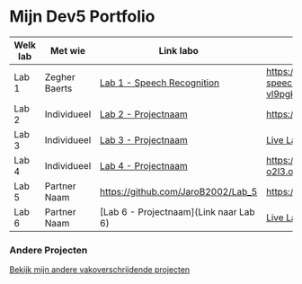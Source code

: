 # Mijn Dev5 Portfolio

| **Welk lab**   | Met wie   | Link labo   | Live Link   |
|---------------|-----------|-----------|------------|
| Lab 1 | Zegher Baerts | [Lab 1 - Speech Recognition](https://vl9pgk.csb.app/) | https://codesandbox.io/s/lab1-speech-machine-starter-forked-vl9pgk?file=/index.js  |
| Lab 2 | Individueel | [Lab 2 - Projectnaam](https://github.com/JaroB2002/Lab2) | https://fw57p6-5000.csb.app/# |
| Lab 3 | Individueel | [Lab 3 - Projectnaam](https://github.com/JaroB2002/Lab_3) | [Live Lab 3](https://lab-3-sepia.vercel.app/) |
| Lab 4 | Individueel | [Lab 4 - Projectnaam](https://github.com/JaroB2002/nodejs-messages-api-lab4) | https://messages-api-1-o2l3.onrender.com/api/v1/messages |
| Lab 5 | Partner Naam | https://github.com/JaroB2002/Lab_5 | https://lab-5-nu.vercel.app/ |
| Lab 6 | Partner Naam | [Lab 6 - Projectnaam](Link naar Lab 6) | [Live Lab 6](link-naar-live-lab-6) |

### Andere Projecten
[Bekijk mijn andere vakoverschrijdende projecten](https://github.com/JaroB2002?tab=repositories)
